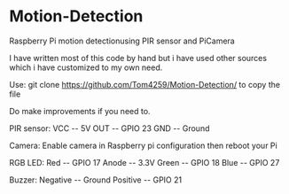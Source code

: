# Motion-Detection
Raspberry Pi motion detectionusing PIR sensor and PiCamera

I have written most of this code by hand but i have used other sources which i have customized to my own need.

Use: 
git clone https://github.com/Tom4259/Motion-Detection/
to copy the file

Do make improvements if you need to.

PIR sensor:
VCC -- 5V
OUT -- GPIO 23
GND -- Ground

Camera:
Enable camera in Raspberry pi configuration then reboot your Pi

RGB LED:
Red -- GPIO 17
Anode -- 3.3V
Green -- GPIO 18
Blue -- GPIO 27

Buzzer:
Negative -- Ground
Positive -- GPIO 21
